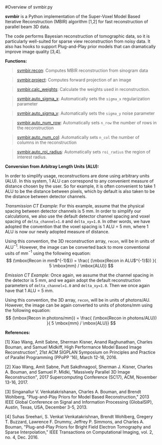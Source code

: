 #Overview of svmbir.py

**svmbir** is a Python implementation of the Super-Voxel Model Based Iterative Reconstruction (MBIR) algorithm [1,2] for fast reconstruction of parallel beam 3D data.

The code performs Bayesian reconstruction of tomographic data, so it is particularly well-suited for sparse view reconstruction from noisy data. It also has hooks to support Plug-and-Play prior models that can dramatically improve image quality [3,4]. 

**Functions:**

>[svmbir.recon](./svmbir.recon.md): Computes MBIR reconstruction from sinogram data

>[svmbir.project](./svmbir.project.md): Computes forward projection of an image

>[svmbir.calc\_weights](./svmbir.calc\_weights.md): Calculate the weights used in reconstruction.
>

>[svmbir.auto\_sigma\_x](./svmbir.auto\_sigma\_x.md): Automatically sets the ``sigma_x`` regularization parameter

>[svmbir.auto\_sigma\_y](./svmbir.auto\_sigma\_y.md): Automatically sets the ``sigma_y`` noise parameter

>[svmbir.auto\_num\_row](./svmbir.auto\_num\_row.md): Automatically sets ``n_row`` the number of rows in the reconstruction

>[svmbir.auto\_num\_col](./svmbir.auto\_num\_col.md): Automatically sets ``n_col`` the number of columns in the reconstruction

>[svmbir.auto\_roi\_radius](./svmbir.auto\_roi\_radius.md): Automatically sets ``roi_radius`` the region of interest radius.


**Conversion from Arbitray Length Units (ALU):**

In order to simplify usage, reconstructions are done using arbitrary units (ALU). In this system, 1 ALU can correspond to any convenient measure of distance chosen by the user. So for example, it is often convenient to take 1 ALU to be the distance between pixels, which by default is also taken to be the distance between detector channels.


_Transmission CT Example:_ For this example, assume that the physical spacing between detector channels is 5 mm. In order to simplify our calculations, we also use the default detector channel spacing and voxel spacing of ``delta_channel=1.0`` and ``delta_xy=1.0``. In other words, we have adopted the convention that the voxel spacing is 1 ALU = 5 mm, where 1 ALU is now our newly adopted measure of distance.

Using this convention, the 3D reconstruction array, ``recon``, will be in units of ALU$^{-1}$. However, the image can be converted back to more conventional usits of mm$^{-1}$ using the following equation:
$$
(\mbox{Recon in mm$^{-1}$}) = \frac{ (\mbox{Recon in ALU$^{-1}$}) }{ 5 \mbox{mm} / \mbox{ALU}}
$$

_Emission CT Example:_ Once again, we assume that the channel spacing in the detector is 5 mm, and we again adopt the default reconstruction parameters of ``delta_channel=1.0`` and ``delta_xy=1.0``. Then we once again have that 1 ALU = 5 mm. 

Using this convention, the 3D array, ``recon``, will be in units of photons/AU. However, the image can be again converted to units of photons/mm using the following equation:
$$
(\mbox{Recon in photons/mm}) = \frac{ (\mbox{Recon in photons/ALU}) }{ 5 \mbox{mm} / \mbox{ALU}}
$$


**References:** 

[1] Xiao Wang, Amit Sabne, Sherman Kisner, Anand Raghunathan, Charles Bouman, and Samuel Midkiff, High Performance Model Based Image Reconstruction", 21st ACM SIGPLAN Symposium on Principles and Practice of Parallel Programming (PPoPP '16), March 12-16, 2016.

[2] Xiao Wang, Amit Sabne, Putt Sakdhnagool, Sherman J. Kisner, Charles A. Bouman, and Samuel P. Midki, "Massively Parallel 3D Image Reconstruction", 2017 Supercomputing Conference (SC17), ACM, November 13-16, 2017.

[3] Singanallur V. Venkatakrishanan, Charles A. Bouman, and Brendt Wohlberg, "Plug-and-Play Priors for Model Based Reconstruction," 2013 IEEE Global Conference on Signal and Information Processing (GlobalSIP), Austin, Texas, USA, December 3-5, 2013.

[4] Suhas Sreehari, S. Venkat Venkatakrishnan, Brendt Wohlberg, Gregery T. Buzzard, Lawrence F. Drummy, Jeffrey P. Simmons, and Charles A. Bouman, "Plug-and-Play Priors for Bright Field Electron Tomography and Sparse Interpolation," IEEE Transactions on Computational Imaging, vol. 2, no. 4, Dec. 2016.
